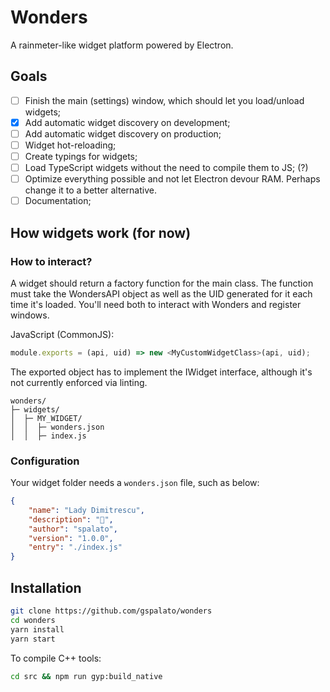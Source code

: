 # Wonders

A rainmeter-like widget platform powered by Electron.

## Goals

- [ ] Finish the main (settings) window, which should let you load/unload widgets;
- [x] Add automatic widget discovery on development;
- [ ] Add automatic widget discovery on production;
- [ ] Widget hot-reloading;
- [ ] Create typings for widgets;
- [ ] Load TypeScript widgets without the need to compile them to JS; (?)
- [ ] Optimize everything possible and not let Electron devour RAM. Perhaps change it to a better alternative.
- [ ] Documentation;

## How widgets work (for now)

### How to interact?

A widget should return a factory function for the main class.
The function must take the WondersAPI object as well as the UID generated for it each time it's loaded.
You'll need both to interact with Wonders and register windows.

JavaScript (CommonJS):

```js
module.exports = (api, uid) => new <MyCustomWidgetClass>(api, uid);
```

The exported object has to implement the IWidget interface, although it's not currently enforced via linting.

```
wonders/
├─ widgets/
│  ├─ MY_WIDGET/
│  │  ├─ wonders.json
│  │  ├─ index.js
```

### Configuration

Your widget folder needs a `wonders.json` file, such as below:

```json
{
    "name": "Lady Dimitrescu",
    "description": "👀",
    "author": "spalato",
    "version": "1.0.0",
    "entry": "./index.js"
}
```

## Installation

```bash
git clone https://github.com/gspalato/wonders
cd wonders
yarn install
yarn start
```

To compile C++ tools:

```bash
cd src && npm run gyp:build_native
```
